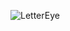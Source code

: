 ![LetterEye](https://drive.google.com/file/d/1vIHoyYTvdsc0xUn3yrMFc42sWF7kmD-P/view?usp=share_link)
